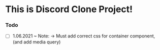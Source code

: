 <h1>This is Discord Clone Project!</h1>

### Todo

- [ ]   1.06.2021 ~ Note: -> Must add correct css for container component, (and add media query)
